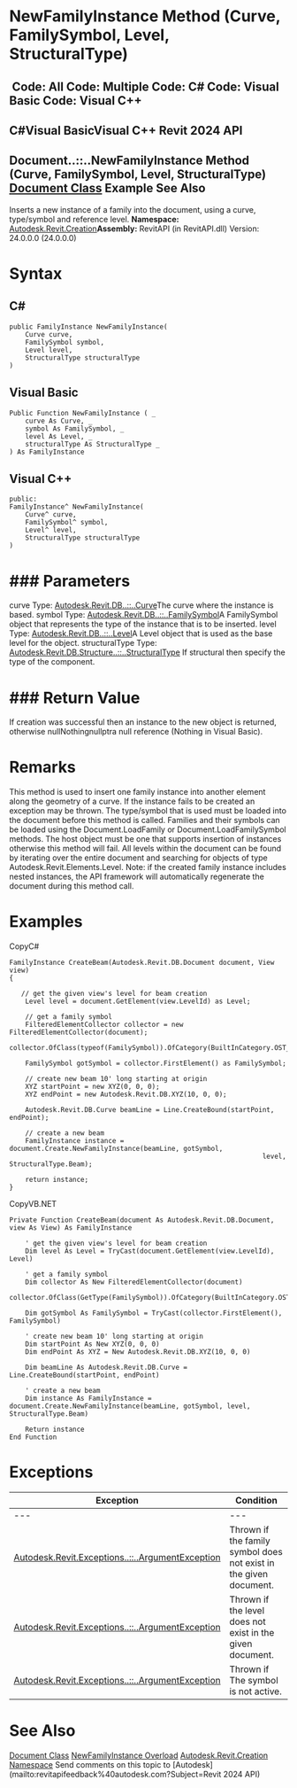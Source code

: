 # NewFamilyInstance Method (Curve, FamilySymbol, Level, StructuralType)

﻿
 Code: All Code: Multiple Code: C# Code: Visual Basic Code: Visual C++   
---  
C#Visual BasicVisual C++
Revit 2024 API  
---  
Document..::..NewFamilyInstance Method (Curve, FamilySymbol, Level, StructuralType)  
[Document Class](ab1718f9-45fb-b3d3-827e-32ff81cf929c.md "Document Class") Example See Also  
---  
Inserts a new instance of a family into the document, using a curve, type/symbol and reference level.
**Namespace:** [Autodesk.Revit.Creation](ded320da-058a-4edd-0418-0582389559a7.md "Autodesk.Revit.Creation Namespace")**Assembly:** RevitAPI (in RevitAPI.dll) Version: 24.0.0.0 (24.0.0.0)
# Syntax
C#  
---  
```text
public FamilyInstance NewFamilyInstance(
	Curve curve,
	FamilySymbol symbol,
	Level level,
	StructuralType structuralType
)
```
  
Visual Basic  
---  
```text
Public Function NewFamilyInstance ( _
	curve As Curve, _
	symbol As FamilySymbol, _
	level As Level, _
	structuralType As StructuralType _
) As FamilyInstance
```
  
Visual C++  
---  
```text
public:
FamilyInstance^ NewFamilyInstance(
	Curve^ curve, 
	FamilySymbol^ symbol, 
	Level^ level, 
	StructuralType structuralType
)
```
  
# ### Parameters
curve
    Type: [Autodesk.Revit.DB..::..Curve](400cc9b6-9ff7-de85-6fd8-c20002209d25.md "Curve Class")The curve where the instance is based.
symbol
    Type: [Autodesk.Revit.DB..::..FamilySymbol](a1acaed0-6a62-4c1d-94f5-4e27ce0923d3.md "FamilySymbol Class")A FamilySymbol object that represents the type of the instance that is to be inserted.
level
    Type: [Autodesk.Revit.DB..::..Level](577e5d4e-a558-118c-9dea-3b810b061775.md "Level Class")A Level object that is used as the base level for the object.
structuralType
    Type: [Autodesk.Revit.DB.Structure..::..StructuralType](0a0a3793-5fce-283d-4953-a137f5593db9.md "StructuralType Enumeration") If structural then specify the type of the component. 
# ### Return Value
If creation was successful then an instance to the new object is returned, otherwise nullNothingnullptra null reference (Nothing in Visual Basic).
# Remarks
This method is used to insert one family instance into another element along the geometry of a curve. If the instance fails to be created an exception may be thrown. 
The type/symbol that is used must be loaded into the document before this method is called. Families and their symbols can be loaded using the Document.LoadFamily or Document.LoadFamilySymbol methods. 
The host object must be one that supports insertion of instances otherwise this method will fail. All levels within the document can be found by iterating over the entire document and searching for objects of type Autodesk.Revit.Elements.Level.
Note: if the created family instance includes nested instances, the API framework will automatically regenerate the document during this method call.
# Examples
CopyC#
```text
FamilyInstance CreateBeam(Autodesk.Revit.DB.Document document, View view)
{

   // get the given view's level for beam creation
    Level level = document.GetElement(view.LevelId) as Level;

    // get a family symbol
    FilteredElementCollector collector = new FilteredElementCollector(document);
    collector.OfClass(typeof(FamilySymbol)).OfCategory(BuiltInCategory.OST_StructuralFraming);

    FamilySymbol gotSymbol = collector.FirstElement() as FamilySymbol;

    // create new beam 10' long starting at origin
    XYZ startPoint = new XYZ(0, 0, 0);
    XYZ endPoint = new Autodesk.Revit.DB.XYZ(10, 0, 0);

    Autodesk.Revit.DB.Curve beamLine = Line.CreateBound(startPoint, endPoint);

    // create a new beam
    FamilyInstance instance = document.Create.NewFamilyInstance(beamLine, gotSymbol,
                                                                level, StructuralType.Beam);

    return instance;
}
```

CopyVB.NET
```text
Private Function CreateBeam(document As Autodesk.Revit.DB.Document, view As View) As FamilyInstance

    ' get the given view's level for beam creation
    Dim level As Level = TryCast(document.GetElement(view.LevelId), Level)

    ' get a family symbol
    Dim collector As New FilteredElementCollector(document)
    collector.OfClass(GetType(FamilySymbol)).OfCategory(BuiltInCategory.OST_StructuralFraming)

    Dim gotSymbol As FamilySymbol = TryCast(collector.FirstElement(), FamilySymbol)

    ' create new beam 10' long starting at origin
    Dim startPoint As New XYZ(0, 0, 0)
    Dim endPoint As XYZ = New Autodesk.Revit.DB.XYZ(10, 0, 0)

    Dim beamLine As Autodesk.Revit.DB.Curve = Line.CreateBound(startPoint, endPoint)

    ' create a new beam
    Dim instance As FamilyInstance = document.Create.NewFamilyInstance(beamLine, gotSymbol, level, StructuralType.Beam)

    Return instance
End Function
```

# Exceptions
| Exception | Condition |
| --- | --- |
| --- | --- |
| [Autodesk.Revit.Exceptions..::..ArgumentException](2e6e4206-97a8-dd4b-df5d-4269f4bb6088.md "ArgumentException Class") | Thrown if the family symbol does not exist in the given document. |
| [Autodesk.Revit.Exceptions..::..ArgumentException](2e6e4206-97a8-dd4b-df5d-4269f4bb6088.md "ArgumentException Class") | Thrown if the level does not exist in the given document. |
| [Autodesk.Revit.Exceptions..::..ArgumentException](2e6e4206-97a8-dd4b-df5d-4269f4bb6088.md "ArgumentException Class") | Thrown if The symbol is not active. |

# See Also
[Document Class](ab1718f9-45fb-b3d3-827e-32ff81cf929c.md "Document Class")
[NewFamilyInstance Overload](0c0d640b-7810-55e4-3c5e-cd295dede87b.md "NewFamilyInstance Method")
[Autodesk.Revit.Creation Namespace](ded320da-058a-4edd-0418-0582389559a7.md "Autodesk.Revit.Creation Namespace")
Send comments on this topic to [Autodesk](mailto:revitapifeedback%40autodesk.com?Subject=Revit 2024 API)